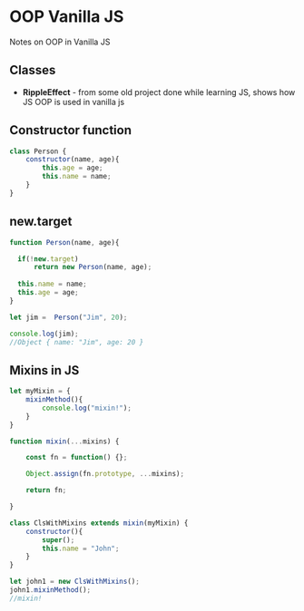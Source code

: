 # OOP Vanilla JS
Notes on OOP in Vanilla JS

## Classes
- **RippleEffect** - from some old project done while learning JS, shows how JS OOP is used in vanilla js

## Constructor function
```js
class Person {
    constructor(name, age){
        this.age = age;
        this.name = name;
    }
}
```

## new.target
```js
function Person(name, age){

  if(!new.target)
      return new Person(name, age);
    
  this.name = name;
  this.age = age;
}

let jim =  Person("Jim", 20);

console.log(jim);
//Object { name: "Jim", age: 20 }
```

## Mixins in JS
```js
let myMixin = {
    mixinMethod(){
        console.log("mixin!");
    }
}

function mixin(...mixins) {

    const fn = function() {};

    Object.assign(fn.prototype, ...mixins);

    return fn;

}

class ClsWithMixins extends mixin(myMixin) {
    constructor(){
        super();
        this.name = "John";
    }
}

let john1 = new ClsWithMixins();
john1.mixinMethod();
//mixin!
```